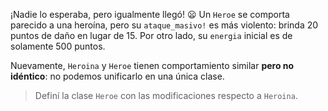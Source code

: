 ¡Nadie lo esperaba, pero igualmente llegó! :frowning: Un `Heroe` se comporta parecido a una heroína, pero su `ataque_masivo!` es más violento: brinda 20 puntos de daño en lugar de 15. Por otro lado, su `energia` inicial es de solamente 500 puntos.

Nuevamente, `Heroina` y `Heroe` tienen comportamiento similar **pero no idéntico**: no podemos unificarlo en una única clase.

> Definí la clase `Heroe` con las modificaciones respecto a `Heroina`.